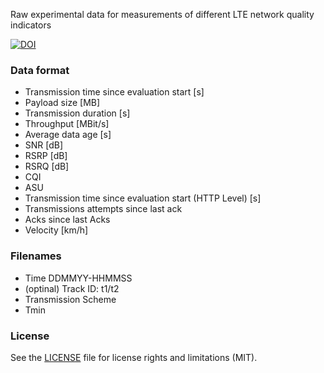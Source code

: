 Raw experimental data for measurements of different LTE network quality indicators

[![DOI](https://zenodo.org/badge/107971386.svg)](https://zenodo.org/badge/latestdoi/107971386)

### Data format
* Transmission time since evaluation start [s]
* Payload size [MB]
* Transmission duration [s]
* Throughput [MBit/s]
* Average data age [s]
* SNR [dB]
* RSRP [dB]
* RSRQ [dB]
* CQI
* ASU
* Transmission time since evaluation start (HTTP Level) [s]
* Transmissions attempts since last ack
* Acks since last Acks
* Velocity [km/h]


### Filenames
 * Time DDMMYY-HHMMSS
 * (optinal) Track ID: t1/t2
 * Transmission Scheme
 * Tmin

### License

See the [LICENSE](LICENSE.md) file for license rights and limitations (MIT).
